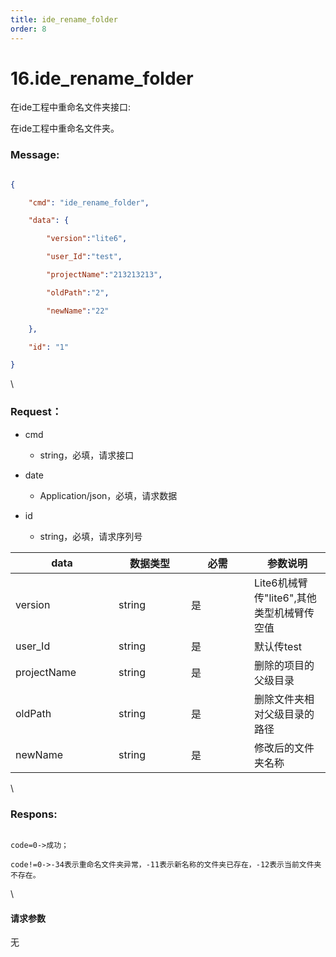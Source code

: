 ```yaml
---
title: ide_rename_folder
order: 8
---
```

# 16.ide\_rename\_folder



 



在ide工程中重命名文件夹接口:

在ide工程中重命名文件夹。



### Message:  



```json

{

    "cmd": "ide_rename_folder",

    "data": {

        "version":"lite6",

        "user_Id":"test",

        "projectName":"213213213",

        "oldPath":"2",

        "newName":"22"

    },

    "id": "1"

}

```



\





### Request：    



* cmd

  * string，必填，请求接口

* date

  * Application/json，必填，请求数据

* id

  * string，必填，请求序列号



<table><thead><tr><th width="149">data</th><th width="100">数据类型</th><th width="85">必需</th><th>参数说明</th></tr></thead><tbody><tr><td>version</td><td>string</td><td>是</td><td>Lite6机械臂传"lite6",其他类型机械臂传空值</td></tr><tr><td>user_Id</td><td>string</td><td>是</td><td>默认传test</td></tr><tr><td>projectName</td><td>string</td><td>是</td><td>删除的项目的父级目录</td></tr><tr><td>oldPath</td><td>string</td><td>是</td><td>删除文件夹相对父级目录的路径</td></tr><tr><td>newName</td><td>string</td><td>是</td><td>修改后的文件夹名称</td></tr></tbody></table>



\





### Respons:     



```

code=0->成功；

code!=0->-34表示重命名文件夹异常，-11表示新名称的文件夹已存在，-12表示当前文件夹不存在。

```



\





#### 请求参数



无
